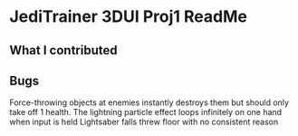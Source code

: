 # JediTrainer 3DUI Proj1 ReadMe

## What I contributed


## Bugs
Force-throwing objects at enemies instantly destroys them but should only take off 1 health. 
The lightning particle effect loops infinitely on one hand when input is held
Lightsaber falls threw floor with no consistent reason
